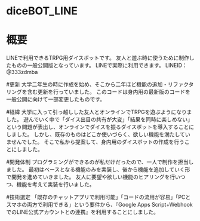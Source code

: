 # diceBOT_LINE

# 概要
LINEで利用できるTRPG用ダイスボットです。
友人と遊ぶ時に使うために制作したものの一般公開版となっています。
LINEで実際に利用できます。
LINEID：@333zdmba

#更新
大学二年生の時に作成を始め、そこから二年ほど機能の追加・リファクタリングを含む更新を行っていました。
このコードは身内用の最新版のコードを一般公開に向けて一部変更したものです。

#経緯
大学に入って引っ越しした友人とオンラインでTRPGを遊ぶようになりました。
遊んでいく中で「ダイス出目の共有が大変」「結果を同時に楽しめない」という問題が表出し、オンラインでダイスを振るダイスボットを導入することにしました。
しかし、既存のものはどこか使いづらく、欲しい機能を満たしていませんでした。
そこで私から提案して、身内用のダイスボットの作成を行うことにしました。

#開発体制
プログラミングができるのが私だけだったので、一人で制作を担当しました。
最初はベースとなる機能のみを実装し、後から機能を追加していく形で開発を進めていきました。
友人に要望や欲しい機能のヒアリングを行いつつ、機能を考えて実装を行いました。

#技術選定
「既存のチャットアプリで利用可能」「コードの流用が容易」「PCとスマホの両方で利用できる」という要件から、『Google Apps Script+Webhook でのLINE公式アカウントとの連携』を利用することにしました。


